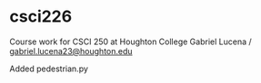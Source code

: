 # csci226
Course work for CSCI 250 at Houghton College
Gabriel Lucena / gabriel.lucena23@houghton.edu

Added pedestrian.py
